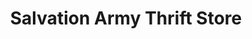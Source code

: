 ---
title: "Salvation Army Thrift Store"
url: /minneapolis/salvation-army-thrift-store/
shop: Gebrauchtwaren
---
